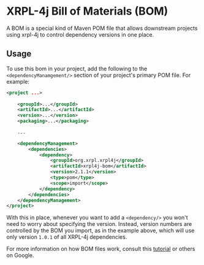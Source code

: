 # XRPL-4j Bill of Materials (BOM)
A BOM is a special kind of Maven POM file that allows downstream projects using xrpl-4j to control dependency versions in one place.

## Usage
To use this bom in your project, add the following to the `<dependencyManamgement/>` section of your project's primary POM file. For example:

```xml
<project ...>
    
    <groupId>...</groupId>
    <artifactId>...</artifactId>
    <version>...</version>
    <packaging>...</packaging>

    ...
    
    <dependencyManagement>
        <dependencies>
            <dependency>
                <groupId>org.xrpl.xrpl4j</groupId>
                <artifactId>xrpl4j-bom</artifactId>
                <version>2.1.1</version>
                <type>pom</type>
                <scope>import</scope>
            </dependency>
        </dependencies>
    </dependencyManagement>
</project>
```

With this in place, whenever you want to add a `<dependency/>` you won't need to worry about specifying the version. Instead, version numbers are controlled by the BOM you import, as in the example above, which will use only version `1.0.1` of all XRPL-4j dependencies.

For more information on how BOM files work, consult this [tutorial](https://www.baeldung.com/spring-maven-bom) or others on Google.
